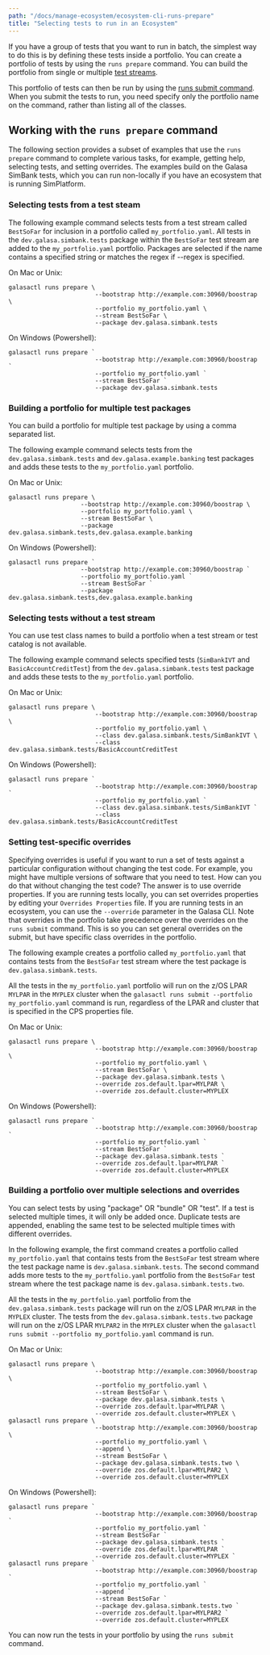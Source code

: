 ```yaml
---
path: "/docs/manage-ecosystem/ecosystem-cli-runs-prepare"
title: "Selecting tests to run in an Ecosystem"
---
```


If you have a group of tests that you want to run in batch, the simplest way to do this is by defining these tests inside a portfolio. You can create a portfolio of tests by using the `runs prepare` command. You can build the portfolio from single or multiple [test streams](https://galasa.dev/docs/writing-own-tests/test-streams).

This portfolio of tests can then be run by using the [runs submit command](/docs/manage-ecosystem/ecosystem-cli-runs-submit). When you submit the tests to run, you need specify only the portfolio name on the command, rather than listing all of the classes.

## Working with the `runs prepare` command

The following section provides a subset of examples that use the `runs prepare` command to complete various tasks, for example, getting help, selecting tests, and setting overrides. The examples build on the Galasa SimBank tests, which you can run non-locally if you have an ecosystem that is running SimPlatform.


### Selecting tests from a test steam

The following example command selects tests from a test stream called `BestSoFar` for inclusion in a portfolio called `my_portfolio.yaml`. All tests in the `dev.galasa.simbank.tests`  package within the `BestSoFar` test stream are added to the `my_portfolio.yaml` portfolio. Packages are selected if the name contains a specified string or matches the regex if --regex is specified.  

On Mac or Unix:

```
galasactl runs prepare \
                        --bootstrap http://example.com:30960/boostrap \
                        --portfolio my_portfolio.yaml \
                        --stream BestSoFar \
                        --package dev.galasa.simbank.tests
```

On Windows (Powershell):

```
galasactl runs prepare `
                        --bootstrap http://example.com:30960/boostrap `
                        --portfolio my_portfolio.yaml `
                        --stream BestSoFar `
                        --package dev.galasa.simbank.tests
```

### Building a portfolio for multiple test packages

You can build a portfolio for multiple test package by using a comma separated list.

The following example command selects tests from the `dev.galasa.simbank.tests` and `dev.galasa.example.banking` test packages and adds these tests to the `my_portfolio.yaml` portfolio.

On Mac or Unix:

```
galasactl runs prepare \
                    --bootstrap http://example.com:30960/boostrap \
                    --portfolio my_portfolio.yaml \
                    --stream BestSoFar \
                    --package dev.galasa.simbank.tests,dev.galasa.example.banking
```

On Windows (Powershell):

```
galasactl runs prepare `
                    --bootstrap http://example.com:30960/boostrap `
                    --portfolio my_portfolio.yaml `
                    --stream BestSoFar `
                    --package dev.galasa.simbank.tests,dev.galasa.example.banking
```

### Selecting tests without a test stream

You can use test class names to build a portfolio when a test stream or test catalog is not available. 

The following example command selects specified tests (`SimBankIVT` and `BasicAccountCreditTest`) from the `dev.galasa.simbank.tests` test package and adds these tests to the `my_portfolio.yaml` portfolio. 

On Mac or Unix:

```
galasactl runs prepare \
                        --bootstrap http://example.com:30960/boostrap \
                        --portfolio my_portfolio.yaml \
                        --class dev.galasa.simbank.tests/SimBankIVT \
                        --class dev.galasa.simbank.tests/BasicAccountCreditTest
```

On Windows (Powershell):

```
galasactl runs prepare `
                        --bootstrap http://example.com:30960/boostrap `
                        --portfolio my_portfolio.yaml `
                        --class dev.galasa.simbank.tests/SimBankIVT `
                        --class dev.galasa.simbank.tests/BasicAccountCreditTest
```


### Setting test-specific overrides

Specifying overrides is useful if you want to run a set of tests against a particular configuration without changing the test code. For example, you might have multiple versions of software that you need to test. How can you do that without changing the test code? The answer is to use override properties. If you are running tests locally, you can set overrides properties by editing your `Overrides Properties` file. If you are running tests in an ecosystem, you can use the `--override` parameter in the Galasa CLI. Note that overrides in the portfolio take precedence over the overrides on the `runs submit` command. This is so you can set general overrides on the submit, but have specific class overrides in the portfolio.

The following example creates a portfolio called `my_portfolio.yaml` that contains tests from the `BestSoFar` test stream where the test package is `dev.galasa.simbank.tests`.

All the tests in the `my_portfolio.yaml` portfolio will run on the z/OS LPAR `MYLPAR` in the `MYPLEX` cluster when the `galasactl runs submit --portfolio my_portfolio.yaml` command is run, regardless of the LPAR and cluster that is specified in the CPS properties file.

On Mac or Unix:

```
galasactl runs prepare \
                        --bootstrap http://example.com:30960/boostrap \
                        --portfolio my_portfolio.yaml \
                        --stream BestSoFar \
                        --package dev.galasa.simbank.tests \
                        --override zos.default.lpar=MYLPAR \
                        --override zos.default.cluster=MYPLEX
```

On Windows (Powershell):

```
galasactl runs prepare `
                        --bootstrap http://example.com:30960/boostrap `
                        --portfolio my_portfolio.yaml `
                        --stream BestSoFar `
                        --package dev.galasa.simbank.tests `
                        --override zos.default.lpar=MYLPAR `
                        --override zos.default.cluster=MYPLEX
```


### Building a portfolio over multiple selections and overrides

You can select tests by using "package" OR "bundle" OR "test". If a test is selected multiple times, it will only be added once. Duplicate tests are appended, enabling the same test to be selected multiple times with different overrides.

In the following example, the first command creates a portfolio called `my_portfolio.yaml` that contains tests from the `BestSoFar` test stream where the test package name is `dev.galasa.simbank.tests`. The second command adds more tests to the `my_portfolio.yaml` portfolio from the `BestSoFar` test stream where the test package name is `dev.galasa.simbank.tests.two`. 

All the tests in the `my_portfolio.yaml` portfolio from the `dev.galasa.simbank.tests` package will run on the z/OS LPAR `MYLPAR` in the `MYPLEX` cluster. The tests from the `dev.galasa.simbank.tests.two` package will run on the z/OS LPAR `MYLPAR2` in the `MYPLEX` cluster when the `galasactl runs submit --portfolio my_portfolio.yaml` command is run.

On Mac or Unix:

```
galasactl runs prepare \
                        --bootstrap http://example.com:30960/boostrap \
                        --portfolio my_portfolio.yaml \
                        --stream BestSoFar \
                        --package dev.galasa.simbank.tests \
                        --override zos.default.lpar=MYLPAR \
                        --override zos.default.cluster=MYPLEX \
galasactl runs prepare \
                        --bootstrap http://example.com:30960/boostrap \
                        --portfolio my_portfolio.yaml \
                        --append \
                        --stream BestSoFar \
                        --package dev.galasa.simbank.tests.two \
                        --override zos.default.lpar=MYLPAR2 \
                        --override zos.default.cluster=MYPLEX
```

On Windows (Powershell):

```
galasactl runs prepare `
                        --bootstrap http://example.com:30960/boostrap `
                        --portfolio my_portfolio.yaml `
                        --stream BestSoFar `
                        --package dev.galasa.simbank.tests `
                        --override zos.default.lpar=MYLPAR `
                        --override zos.default.cluster=MYPLEX `
galasactl runs prepare `
                        --bootstrap http://example.com:30960/boostrap `
                        --portfolio my_portfolio.yaml `
                        --append `
                        --stream BestSoFar `
                        --package dev.galasa.simbank.tests.two `
                        --override zos.default.lpar=MYLPAR2 `
                        --override zos.default.cluster=MYPLEX
```

You can now run the tests in your portfolio by using the `runs submit` command.
